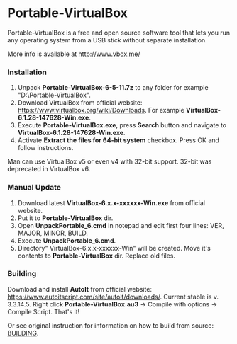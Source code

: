 Portable-VirtualBox
===================

Portable-VirtualBox is a free and open source software tool that lets you run any operating system from a USB stick without separate installation.

More info is available at http://www.vbox.me/


### Installation ###

1) Unpack **Portable-VirtualBox-6-5-11.7z** to any folder for example "D:\Portable-VirtualBox\".
2) Download VirtualBox from official website: https://www.virtualbox.org/wiki/Downloads. For example **VirtualBox-6.1.28-147628-Win.exe**.
3) Execute **Portable-VirtualBox.exe**, press **Search** button and navigate to **VirtualBox-6.1.28-147628-Win.exe**.
4) Activate **Extract the files for 64-bit system** checkbox. Press OK and follow instructions.

Man can use VirtualBox v5 or even v4 with 32-bit support.
32-bit was deprecated in VirtualBox v6.


### Manual Update ###

1) Download latest **VirtualBox-6.x.x-xxxxxx-Win.exe** from official website.
2) Put it to **Portable-VirtualBox** dir.
3) Open **UnpackPortable_6.cmd** in notepad and edit first four lines: VER, MAJOR, MINOR, BUILD.
4) Execute **UnpackPortable_6.cmd**.
5) Directory" VirtualBox-6.x.x-xxxxxx-Win" will be created. Move it's contents to **Portable-VirtualBox** dir. Replace old files.

### Building ###

Download and install **AutoIt** from official website: https://www.autoitscript.com/site/autoit/downloads/. Current stable is v. 3.3.14.5.
Right click **Portable-VirtualBox.au3** -> Compile with options -> Compile Script.
That's it!

Or see original instruction for information on how to build from source: [BUILDING](BUILDING.md).
